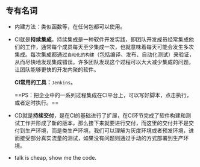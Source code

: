 ## 专有名词

- 内建方法：类似函数等，在任何包都可以使用。

- CI就是**持续集成**，持续集成是一种软件开发实践，即团队开发成员经常集成他们的工作，通常每个成员每天至少集成一次，也就意味着每天可能会发生多次集成。每次集成都通过`自动化的构建`（包括编译、发布、自动化测试）来验证，从而尽快地发现集成错误。许多团队发现这个过程可以大大减少集成的问题，让团队能够更快的开发内聚的软件。

  **CI常用的工具：**`Jenkins`。

  ==PS：把企业中的一系列过程集成在CI平台上，可以写好脚本，点击执行，或者定时执行。==

- CD就是**持续交付**，是在CI的基础进行了扩展，在CI环节完成了软件构建和测试工作并形成了新的版本，那么接下来就要进行交付，而这里的交付并不是交付到生产环境，而是类生产环境，我们可以理解为灰度环境或者预发环境，进而接受部分真实流量的测试，如果没有问题则通过手动的方式部署到生产环境。

- talk is cheap, show me the code.